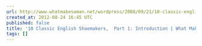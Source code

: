 ```yaml
---
url: http://www.whatmakesaman.net/wordpress/2008/09/21/10-classic-english-shoemakers-part-1-introduction/
created_at: 2012-08-24 16:45 UTC
published: false
title: '10 Classic English Shoemakers,  Part 1: Introduction | What Makes a Man'
tags: []
---
```



